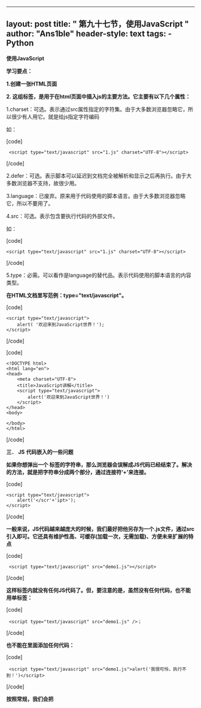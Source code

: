 
---
layout: post
title: " 第九十七节，使用JavaScript "
author: "Ans1ble"
header-style: text
tags:
      - Python
---


**使用JavaScript**



**学习要点：**

**1.创建一张HTML页面**

**2. <Script>标签解析**

**3.JS代码嵌入的一些问题**



**一．** **创建一张HTML** **页面**

**因为JavaScript是嵌套在html文档中的，所以要想创建一个html文档**

[code]

     <!DOCTYPE html>
    <html lang="en">
    <head>
        <meta charset="UTF-8">
        <title>JavaScript讲解</title>
    </head>
    <body>
    
    </body>
    </html>
[/code]



**二．** **< Script>** **标签解析**

**< script>xxx</script>这组标签，是用于在html页面中插入js的主要方法。它主要有以下几个属性：**

1.charset：可选。表示通过src属性指定的字符集。由于大多数浏览器忽略它，所以很少有人用它。就是给js指定字符编码

如：

[code]

     <script type="text/javascript" src="1.js" charset="UTF-8"></script>
[/code]

2.defer：可选。表示脚本可以延迟到文档完全被解析和显示之后再执行。由于大多数浏览器不支持，故很少用。

3.language：已废弃。原来用于代码使用的脚本语言。由于大多数浏览器忽略它，所以不要用了。

4.src：可选。表示包含要执行代码的外部文件。

如：

[code]

    <script type="text/javascript" src="1.js" charset="UTF-8"></script>
[/code]

5.type：必需。可以看作是language的替代品。表示代码使用的脚本语言的内容类型。



**在HTML文档里写范例：type="text/javascript"。**

[code]

    <script type="text/javascript">
        alert( '欢迎来到JavaScript世界！');
    </script>
[/code]

[code]

    <!DOCTYPE html>
    <html lang="en">
    <head>
        <meta charset="UTF-8">
        <title>JavaScript讲解</title>
        <script type="text/javascript">
            alert('欢迎来到JavaScript世界！')
        </script>
    </head>
    <body>
    
    </body>
    </html>
[/code]



**三．** **JS** **代码嵌入的一些问题**

**如果你想弹出一个
</script>标签的字符串，那么浏览器会误解成JS代码已经结束了。解决的方法，就是把字符串分成两个部分，通过连接符‘+’来连接。**

[code]

    <script type="text/javascript">
        alert('</scr'+'ipt>');
    </script>
[/code]



**一般来说，JS代码越来越庞大的时候，我们最好把他另存为一个.js文件，通过src引入即可。它还具有维护性高、可缓存(加载一次，无需加载)、方便未来扩展的特点**

[code]

     <script type="text/javascript" src="demo1.js"></script>
[/code]



**这样标签内就没有任何JS代码了。但，要注意的是，虽然没有任何代码，也不能用单标签：**

[code]

     <script type="text/javascript" src="demo1.js" />；
[/code]



**也不能在里面添加任何代码：**

[code]

     <script type="text/javascript" src="demo1.js">alert('我很可怜，执行不到！')</script>
[/code]



**按照常规，我们会把 <script>标签存放到<head>...</head>之间。但有时也会放在body之间。**

[code]

    <head>
        <meta charset="UTF-8">
        <title>JavaScript讲解</title>
        <script type="text/javascript">
            alert('欢迎来到JavaScript世界！')
        </script>
    </head>
[/code]



**平稳退化不支持JavaScript处理： <nosciprt>，现在浏览器都支持了，但有的浏览器关闭了js支持功能，我们可以用 **<
nosciprt>标签给予提示****

[code]

    <!DOCTYPE html>
    <html lang="en">
    <head>
        <meta charset="UTF-8">
        <title>JavaScript讲解</title>
        <script type="text/javascript">
            alert('欢迎来到JavaScript世界！')
        </script>
    </head>
    <noscript>
        本站必须开启JavaScript支持，请将浏览器开启支持JavaScript
    </noscript>
    你好
    <body>
    
    </body>
    </html>
[/code]





